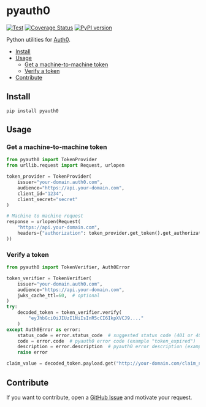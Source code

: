 # pyauth0

[![Test](https://github.com/svaponi/pyauth0/actions/workflows/run-tests.yml/badge.svg)](https://github.com/svaponi/pyauth0/actions/workflows/run-tests.yml)
[![Coverage Status](https://coveralls.io/repos/github/svaponi/pyauth0/badge.svg?branch=main)](https://coveralls.io/github/svaponi/pyauth0?branch=main)
[![PyPI version](https://badge.fury.io/py/pyauth0.svg)](https://badge.fury.io/py/pyauth0)

Python utilities for [Auth0](https://auth0.com/).

- [Install](#install)
- [Usage](#usage)
  - [Get a machine-to-machine token](#get-a-machine-to-machine-token)
  - [Verify a token](#verify-a-token)
- [Contribute](#contribute)

## Install

```shell
pip install pyauth0
```

## Usage

### Get a machine-to-machine token

```python
from pyauth0 import TokenProvider
from urllib.request import Request, urlopen

token_provider = TokenProvider(
    issuer="your-domain.auth0.com",
    audience="https://api.your-domain.com",
    client_id="1234",
    client_secret="secret"
)

# Machine to machine request
response = urlopen(Request(
    "https://api.your-domain.com",
    headers={"authorization": token_provider.get_token().get_authorization()},
))
```

### Verify a token

```python
from pyauth0 import TokenVerifier, Auth0Error

token_verifier = TokenVerifier(
    issuer="your-domain.auth0.com",
    audience="https://api.your-domain.com",
    jwks_cache_ttl=60,  # optional
)
try:
    decoded_token = token_verifier.verify(
        "eyJhbGciOiJIUzI1NiIsInR5cCI6IkpXVCJ9...."
    )
except Auth0Error as error:
    status_code = error.status_code  # suggested status code (401 or 403)
    code = error.code  # pyauth0 error code (example "token_expired")
    description = error.description  # pyauth0 error description (example "Token is expired.")
    raise error

claim_value = decoded_token.payload.get("http://your-domain.com/claim_name", "default value")
```

## Contribute

If you want to contribute, open a [GitHub Issue](https://github.com/svaponi/pyauth0/issues) and motivate your request.
